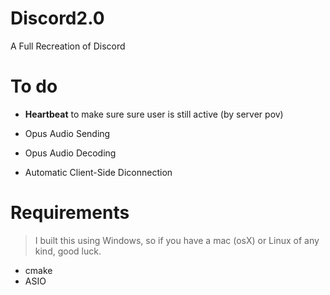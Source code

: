 # Discord2.0
A Full Recreation of Discord

# To do
- **Heartbeat** to make sure sure user is still active (by server pov)
- Opus Audio Sending
- Opus Audio Decoding

- Automatic Client-Side Diconnection

# Requirements
> I built this using Windows, so if you have a mac (osX) or Linux of any kind, good luck.

- cmake
- ASIO